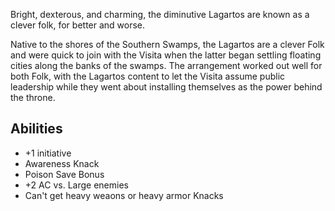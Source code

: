 Bright, dexterous, and charming, the diminutive Lagartos are known as a
clever folk, for better and worse.

Native to the shores of the Southern Swamps, the Lagartos are a clever Folk and
were quick to join with the Visita when the latter began settling floating cities
along the banks of the swamps. The arrangement worked out well for both Folk,
with the Lagartos content to let the Visita assume public leadership while they
went about installing themselves as the power behind the throne. 

## Abilities
 * +1 initiative
 * Awareness Knack
 * Poison Save Bonus
 * +2 AC vs. Large enemies
 * Can't get heavy weaons or heavy armor Knacks
